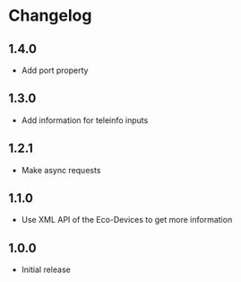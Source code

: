 # Changelog

## 1.4.0

- Add port property
  
## 1.3.0

- Add information for teleinfo inputs

## 1.2.1

- Make async requests

## 1.1.0

- Use XML API of the Eco-Devices to get more information

## 1.0.0

- Initial release
